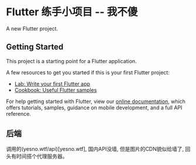 # Flutter 练手小项目 -- 我不傻

A new Flutter project.

## Getting Started

This project is a starting point for a Flutter application.

A few resources to get you started if this is your first Flutter project:

- [Lab: Write your first Flutter app](https://flutter.io/docs/get-started/codelab)
- [Cookbook: Useful Flutter samples](https://flutter.io/docs/cookbook)

For help getting started with Flutter, view our
[online documentation](https://flutter.io/docs), which offers tutorials,
samples, guidance on mobile development, and a full API reference.


## 后端

调用的(yesno.wtf/api)[yesno.wtf], 国内API没墙, 但是图片的CDN貌似给墙了, 回头有时间搭个代理服务器。